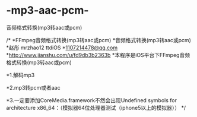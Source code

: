 # -mp3-aac-pcm-
音频格式转换(mp3转aac或pcm)

/*
 *FFmpeg音频格式转换(mp3转aac或pcm)
 *音频格式转换(mp3转aac或pcm)
 *赵彤 mrzhao12  ttdiOS
 *1107214478@qq.com
 *http://www.jianshu.com/u/fd9db3b2363b
 *本程序是iOS平台下FFmpeg音频格式转换(mp3转aac或pcm)
 
 *1.解码mp3

*2.mp3转pcm或者aac
 
 *3.一定要添加CoreMedia.framework不然会出现Undefined symbols for architecture x86_64：（模拟器64位处理器测试（iphone5以上的模拟器））
 */
